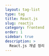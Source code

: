 ```yaml
---
layout: tag-list
type: tag
title: React.js
slug: reactjs
category: frontend
order: 1
sidebar: true
description: >
  React.js 개념 정리
---
```

